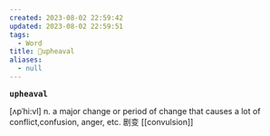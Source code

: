 ```yaml
---
created: 2023-08-02 22:59:42
updated: 2023-08-02 22:59:51
tags:
  - Word
title: 📖upheaval
aliases:
  - null
---
```


<pre><strong>upheaval</strong></pre>
[ʌpˈhi:vl]
n. a major change or period of change that causes a lot of conflict,confusion, anger, etc. 剧变
[[convulsion]]
